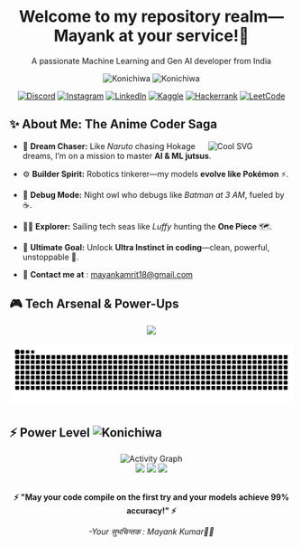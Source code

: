 <div align="center">

# Welcome to my repository realm— Mayank at your service!👋 

A passionate Machine Learning and Gen AI developer from India  



<img alt="Konichiwa" height="100px" width="80px" src="https://media0.giphy.com/media/v1.Y2lkPTc5MGI3NjExaHMxMzZ4OXc3MTlycWV2NmV6czhmOXh6NTBseHNlajJicW9nY2I0NiZlcD12MV9pbnRlcm5hbF9naWZfYnlfaWQmY3Q9cw/VuuywOtkf8gyy89TgY/giphy.gif">
</img>
<img alt="Konichiwa" height="120px" width="100px" 
src = "https://media4.giphy.com/media/v1.Y2lkPTc5MGI3NjExMTVpdTlxYnppdDA3Nzg3b3c1eXdoa2tkM201azQ1djl2NDV3MnNhayZlcD12MV9pbnRlcm5hbF9naWZfYnlfaWQmY3Q9cw/oNCpIxCAH73epNPQ1g/giphy.gif">
</img>

[![Discord](https://img.shields.io/badge/Discord-%235865F2.svg?style=for-the-badge&logo=discord&logoColor=white)](https://discord.com/channels/@kr._.mayank)
[![Instagram](https://img.shields.io/badge/Instagram-E4405F?style=for-the-badge&logo=instagram&logoColor=white)](https://instagram.com/kr_mayank._)
[![LinkedIn](https://img.shields.io/badge/LinkedIn-0077B5?style=for-the-badge&logo=linkedin&logoColor=white)](https://www.linkedin.com/in/mayankamrit/)
[![Kaggle](https://img.shields.io/badge/Kaggle-035a7d?style=for-the-badge&logo=kaggle&logoColor=white)](https://www.kaggle.com/krmayank23)
[![Hackerrank](https://img.shields.io/badge/-Hackerrank-2EC866?style=for-the-badge&logo=HackerRank&logoColor=white)](https://www.hackerrank.com/profile/mayankamrit18)
[![LeetCode](https://img.shields.io/badge/LeetCode-000000?style=for-the-badge&logo=LeetCode&logoColor=#d16c06)](https://leetcode.com/u/mayank18_18/)

</div>



<h2> ✨ About Me: The Anime Coder Saga </h2>

<img align="right" alt="Cool SVG" width="30%" src="https://i.postimg.cc/j2SSGTP4/pi.png" />
  
- 🍥 **Dream Chaser:** Like *Naruto* chasing Hokage dreams, I’m on a mission to master **AI & ML jutsus**.
  
- ⚙️ **Builder Spirit:** Robotics tinkerer—my models **evolve like Pokémon** ⚡.
  
- 🦇 **Debug Mode:** Night owl who debugs like *Batman at 3 AM*, fueled by ☕.
  
- 🏴‍☠️ **Explorer:** Sailing tech seas like *Luffy* hunting the **One Piece** 🗺️.
  
- 💫 **Ultimate Goal:** Unlock **Ultra Instinct in coding**—clean, powerful, unstoppable 🚀.

- 📧  **Contact me at** : mayankamrit18@gmail.com  



<h2> 🎮 Tech Arsenal & Power-Ups </h2>



<div align="center" >
  
<p>
  <img  src="https://skillicons.dev/icons?i=python,js,ts,cpp,fastapi,sklearn,selenium,vscode,flask,django,tailwind,html,css,docker,azure,firebase,git,github,postman,linux,mysql,postgres,matlab,mongodb,opencv,tensorflow,pytorch,windows&perline=15" />
</p>




</div>

</div>

![Snake animation](https://raw.githubusercontent.com/KrMayank789/KrMayank789/output/snake-dark.svg)

<h2> ⚡ Power Level <img alt="Konichiwa" height="80px" width="60px" 
src = "https://media.giphy.com/media/v1.Y2lkPTc5MGI3NjExajZ4dzFvNWdtbDJiNDJmZzk2bDFuZmFkaWhkYjFjbWkycnV1dTlnNyZlcD12MV9zdGlja2Vyc19zZWFyY2gmY3Q9cw/EiFEPQYVGAif3hCHBw/giphy.gif">
</img>
</h2> 
<div align="center">
  <img src="https://github-readme-activity-graph.vercel.app/graph?username=KrMayank789&theme=tokyo-night&hide_border=true&bg_color=0D1117&color=00FA9A&line=32CD32&point=ffffff&area=true&area_color=ADFF2F" alt="Activity Graph" />
</div>

<div align="center">
  <img src="https://komarev.com/ghpvc/?username=KrMayank789&color=yellow&style=for-the-badge&label=PROFILE+VIEWS" />
  <img src="https://img.shields.io/github/followers/KrMayank789?label=Followers&style=for-the-badge&color=red&labelColor=black" />
  <img src="https://img.shields.io/badge/Pikachu%20Energy-Over%209000!-yellow?style=for-the-badge&logo=pokemon&logoColor=white" />
</div>

<br>
<div align="center">

**⚡ "May your code compile on the first try and your models achieve 99% accuracy!" ⚡**

*-Your सुभचिन्तक : Mayank Kumar💛💮*

</div>
